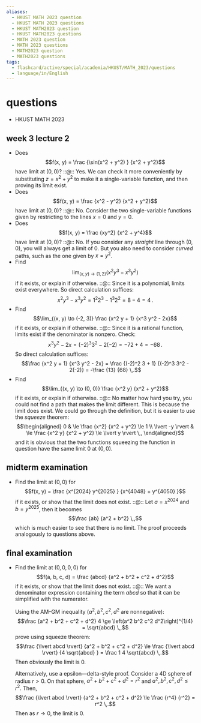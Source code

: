 ```yaml
---
aliases:
  - HKUST MATH 2023 question
  - HKUST MATH 2023 questions
  - HKUST MATH2023 question
  - HKUST MATH2023 questions
  - MATH 2023 question
  - MATH 2023 questions
  - MATH2023 question
  - MATH2023 questions
tags:
  - flashcard/active/special/academia/HKUST/MATH_2023/questions
  - language/in/English
---
```


# questions

- HKUST MATH 2023

## week 3 lecture 2

- Does $$f(x, y) = \frac {\sin(x^2 + y^2) } {x^2 + y^2}$$ have limit at $(0, 0)$? ::@:: Yes. We can check it more conveniently by substituting $z = x^2 + y^2$ to make it a single-variable function, and then proving its limit exist. <!--SR:!2026-03-10,288,330!2026-03-11,289,330-->
- Does $$f(x, y) = \frac {x^2 - y^2} {x^2 + y^2}$$ have limit at $(0, 0)$? ::@:: No. Consider the two single-variable functions given by restricting to the lines $x = 0$ and $y = 0$. <!--SR:!2026-03-10,288,330!2026-03-22,294,330-->
- Does $$f(x, y) = \frac {xy^2} {x^2 + y^4}$$ have limit at $(0, 0)$? ::@:: No. If you consider any _straight_ line through $(0, 0)$, you will always get a limit of 0. But you also need to consider _curved_ paths, such as the one given by $x = y^2$. <!--SR:!2026-03-12,290,330!2026-03-19,291,330-->
- Find $$\lim_{(x, y) \to (1, 2)} \left(x^2 y^3 - x^3 y^2 \right)$$ if it exists, or explain if otherwise. ::@:: Since it is a polynomial, limits exist everywhere. So direct calculation suffices: $$x^2 y^3 - x^3 y^2 = 1^2 2^3 - 1^3 2^2 = 8 - 4 = 4 \,.$$ <!--SR:!2026-03-18,290,330!2026-03-09,287,330-->
- Find $$\lim_{(x, y) \to (-2, 3)} \frac {x^2 y + 1} {x^3 y^2 - 2x}$$ if it exists, or explain if otherwise. ::@:: Since it is a rational function, limits exist if the denominator is nonzero. Check: $$x^3 y^2 - 2x = (-2)^3 3^2 - 2(-2) = -72 + 4 = -68 \,.$$ So direct calculation suffices: $$\frac {x^2 y + 1} {x^3 y^2 - 2x} = \frac {(-2)^2 3 + 1} {(-2)^3 3^2 - 2(-2)} = -\frac {13} {68} \,.$$ <!--SR:!2026-03-21,293,330!2026-03-21,293,330-->
- Find $$\lim_{(x, y) \to (0, 0)} \frac {x^2 y} {x^2 + y^2}$$ if it exists, or explain if otherwise. ::@:: No matter how hard you try, you could not find a path that makes the limit different. This is because the limit does exist. We could go through the definition, but it is easier to use the _squeeze_ theorem: $$\begin{aligned} 0 & \le \frac {x^2} {x^2 + y^2} \le 1 \\ \lvert -y \rvert & \le \frac {x^2 y} {x^2 + y^2} \le \lvert y \rvert \,, \end{aligned}$$ and it is obvious that the two functions squeezing the function in question have the same limit $0$ at $(0, 0)$. <!--SR:!2026-03-20,292,330!2027-04-07,560,310-->

## midterm examination

- Find the limit at $(0, 0)$ for $$f(x, y) = \frac {x^{2024} y^{2025} } {x^{4048} + y^{4050} }$$ if it exists, or show that the limit does not exist. ::@:: Let $a = x^{2024}$ and $b = y^{2025}$, then it becomes $$\frac {ab} {a^2 + b^2} \,,$$ which is much easier to see that there is no limit. The proof proceeds analogously to questions above. <!--SR:!2026-08-27,356,365!2026-08-20,350,365-->

## final examination

- Find the limit at $(0, 0, 0, 0)$ for $$f(a, b, c, d) = \frac {abcd} {a^2 + b^2 + c^2 + d^2}$$ if it exists, or show that the limit does not exist. ::@:: We want a denominator expression containing the term $abcd$ so that it can be simplified with the numerator. <p> Using the AM–GM inequality \($a^2, b^2, c^2, d^2$ are nonnegative\): $$\frac {a^2 + b^2 + c^2 + d^2} 4 \ge \left(a^2 b^2 c^2 d^2\right)^{1/4} = \sqrt{abcd} \,,$$ prove using squeeze theorem: $$\frac {\lvert abcd \rvert} {a^2 + b^2 + c^2 + d^2} \le \frac {\lvert abcd \rvert} {4 \sqrt{abcd} } = \frac 1 4 \sqrt{abcd} \,.$$ Then obviously the limit is 0. <p> Alternatively, use a epsilon—delta-style proof. Consider a 4D sphere of radius $r > 0$. On that sphere, $a^2 + b^2 + c^2 + d^2 = r^2$ and $a^2, b^2, c^2, d^2 \le r^2$. Then, $$\frac {\lvert abcd \rvert} {a^2 + b^2 + c^2 + d^2} \le \frac {r^4} {r^2} = r^2 \,.$$ Then as $r \to 0$, the limit is 0. <!--SR:!2025-11-29,43,341!2026-08-21,307,361-->

